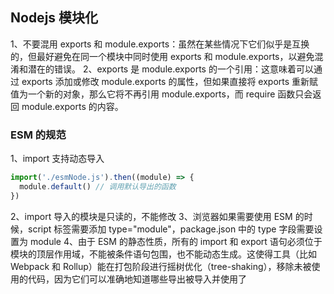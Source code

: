 ## Nodejs 模块化

1、不要混用 exports 和 module.exports：虽然在某些情况下它们似乎是互换的，但最好避免在同一个模块中同时使用 exports 和 module.exports，以避免混淆和潜在的错误。
2、exports 是 module.exports 的一个引用：这意味着可以通过 exports 添加或修改 module.exports 的属性，但如果直接将 exports 重新赋值为一个新的对象，那么它将不再引用 module.exports，而 require 函数只会返回 module.exports 的内容。

### ESM 的规范

1、import 支持动态导入

```js
import('./esmNode.js').then((module) => {
  module.default() // 调用默认导出的函数
})
```

2、import 导入的模块是只读的，不能修改
3、浏览器如果需要使用 ESM 的时候，script 标签需要添加 type="module"，package.json 中的 type 字段需要设置为 module
4、由于 ESM 的静态性质，所有的 import 和 export 语句必须位于模块的顶层作用域，不能被条件语句包围，也不能动态生成。这使得工具（比如 Webpack 和 Rollup）能在打包阶段进行摇树优化（tree-shaking），移除未被使用的代码，因为它们可以准确地知道哪些导出被导入并使用了
